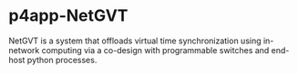 # p4app-NetGVT


NetGVT is a system that offloads virtual time synchronization using in-network computing via a co-design with programmable switches and end-host python processes. 
